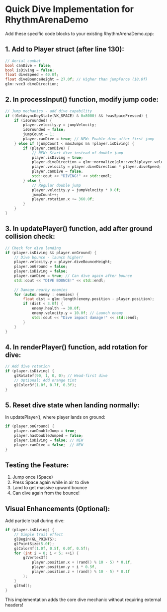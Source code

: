 # Quick Dive Implementation for RhythmArenaDemo

Add these specific code blocks to your existing RhythmArenaDemo.cpp:

## 1. Add to Player struct (after line 130):
```cpp
// Aerial combat
bool canDive = false;
bool isDiving = false;
float diveSpeed = 40.0f;
float diveBounceHeight = 27.0f; // Higher than jumpForce (18.0f)
glm::vec3 diveDirection;
```

## 2. In processInput() function, modify jump code:
```cpp
// Jump mechanics - add dive capability
if ((GetAsyncKeyState(VK_SPACE) & 0x8000) && !wasSpacePressed) {
    if (isGrounded) {
        player.velocity.y = jumpVelocity;
        isGrounded = false;
        jumpCount = 1;
        player.canDive = true; // NEW: Enable dive after first jump
    } else if (jumpCount < maxJumps && !player.isDiving) {
        if (player.canDive) {
            // NEW: Start dive instead of double jump
            player.isDiving = true;
            player.diveDirection = glm::normalize(glm::vec3(player.velocity.x, -1.0f, player.velocity.z));
            player.velocity = player.diveDirection * player.diveSpeed;
            player.canDive = false;
            std::cout << "DIVING!" << std::endl;
        } else {
            // Regular double jump
            player.velocity.y = jumpVelocity * 0.8f;
            jumpCount++;
            player.rotation.x += 360.0f;
        }
    }
}
```

## 3. In updatePlayer() function, add after ground collision check:
```cpp
// Check for dive landing
if (player.isDiving && player.onGround) {
    // Dive bounce - launch higher!
    player.velocity.y = player.diveBounceHeight;
    player.onGround = false;
    player.isDiving = false;
    player.canDive = true; // Can dive again after bounce
    std::cout << "DIVE BOUNCE!" << std::endl;
    
    // Damage nearby enemies
    for (auto& enemy : enemies) {
        float dist = glm::length(enemy.position - player.position);
        if (dist < 3.0f) {
            enemy.health -= 30.0f;
            enemy.velocity.y = 10.0f; // Launch enemy
            std::cout << "Dive impact damage!" << std::endl;
        }
    }
}
```

## 4. In renderPlayer() function, add rotation for dive:
```cpp
// Add dive rotation
if (player.isDiving) {
    glRotatef(90, 1, 0, 0); // Head-first dive
    // Optional: Add orange tint
    glColor3f(1.0f, 0.7f, 0.3f);
}
```

## 5. Reset dive state when landing normally:
In updatePlayer(), where player lands on ground:
```cpp
if (player.onGround) {
    player.canDoubleJump = true;
    player.hasDoubleJumped = false;
    player.isDiving = false; // NEW
    player.canDive = false;  // NEW
}
```

## Testing the Feature:
1. Jump once (Space)
2. Press Space again while in air to dive
3. Land to get massive upward bounce
4. Can dive again from the bounce!

## Visual Enhancements (Optional):
Add particle trail during dive:
```cpp
if (player.isDiving) {
    // Simple trail effect
    glBegin(GL_POINTS);
    glPointSize(5.0f);
    glColor4f(1.0f, 0.5f, 0.0f, 0.5f);
    for (int i = 0; i < 5; ++i) {
        glVertex3f(
            player.position.x + (rand() % 10 - 5) * 0.1f,
            player.position.y + i * 0.5f,
            player.position.z + (rand() % 10 - 5) * 0.1f
        );
    }
    glEnd();
}
```

This implementation adds the core dive mechanic without requiring external headers!
